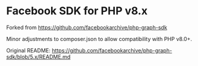 # Facebook SDK for PHP v8.x

Forked from https://github.com/facebookarchive/php-graph-sdk

Minor adjustments to composer.json to allow compatibility with PHP v8.0+.

Original README: https://github.com/facebookarchive/php-graph-sdk/blob/5.x/README.md
